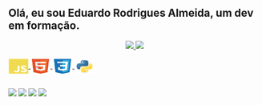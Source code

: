 
## Olá, eu sou Eduardo Rodrigues Almeida, um dev em formação. 
<div align="center">
  <a href="https://github.com/EduardoAlmeidaBR03">
  <img height="180em" src="https://github-readme-stats.vercel.app/api?username=EduardoAlmeidaBR03&show_icons=true&theme=dark&include_all_commits=true&count_private=true"/>
  <img height="180em" src="https://github-readme-stats.vercel.app/api/top-langs/?username=EduardoAlmeidaBR03&layout=compact&langs_count=7&theme=dark"/>
</div>
  
<div style="display: inline_block"><br>
  <img align="center" alt="eduardo-Js" height="30" width="40" src="https://raw.githubusercontent.com/devicons/devicon/master/icons/javascript/javascript-plain.svg">
  <img align="center" alt="eduardo-HTML" height="30" width="40" src="https://raw.githubusercontent.com/devicons/devicon/master/icons/html5/html5-original.svg">
  <img align="center" alt="eduardo-CSS" height="30" width="40" src="https://raw.githubusercontent.com/devicons/devicon/master/icons/css3/css3-original.svg">
  <img align="center" alt="eduardo-Python" height="30" width="40" src="https://raw.githubusercontent.com/devicons/devicon/master/icons/python/python-original.svg">
</div>
  
  ##
  
  
<div>
  <a href="https://www.instagram.com/_dudu.almeida/" target="_blank"><img src="https://img.shields.io/badge/-Instagram-%23E4405F?style=for-the-badge&logo=instagram&logoColor=white" target="_blank"></a>
  <a href = "mailto:eduardo.almeida09@hotmail.com"><img src="https://img.shields.io/badge/-Gmail-%23333?style=for-the-badge&logo=gmail&logoColor=white" target="_blank"></a>
  <a href="https://www.linkedin.com/in/eduardo-almeida-0185a7201/" target="_blank"><img src="https://img.shields.io/badge/-LinkedIn-%230077B5?style=for-the-badge&logo=linkedin&logoColor=white" target="_blank"></a> 
  <a href="https://api.whatsapp.com/send?phone=5528999565009&text=Ol%C3%A1,%20vim%20pelo%20GitHub" target="_blank"><img src="https://img.shields.io/badge/WhatsApp-25D366?style=for-the-badge&logo=whatsapp&logoColor=white"></a> 
</div>
  
<div align="center">
  
 <!--
 ![Snake animation](https://github.com/EduardoAlmeidaBR03/EduardoAlmeidaBR03/blob/output/github-contribution-grid-snake.svg) 
 -->
  
</div>

